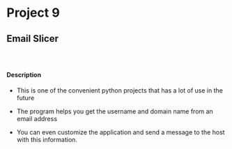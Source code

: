 # Project 9

## Email Slicer

### </br>

#### Description

* This is one of the convenient python projects that has a lot of use in the future

* The program helps you get the username and domain name from an email address

* You can even customize the application and send a message to the host with this information.
